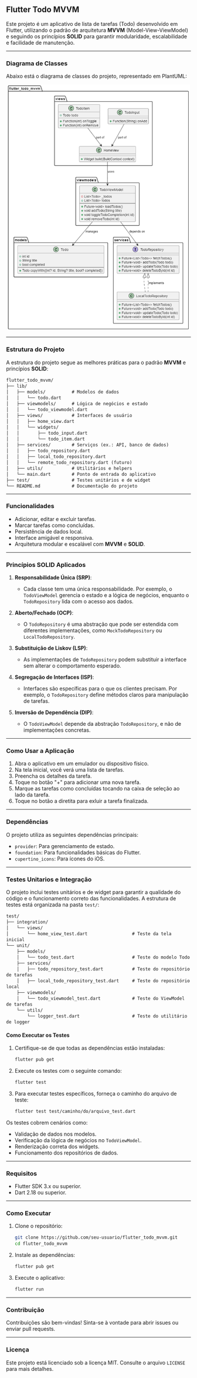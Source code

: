 ## Flutter Todo MVVM

Este projeto é um aplicativo de lista de tarefas (Todo) desenvolvido em Flutter, utilizando o padrão de arquitetura **MVVM** (Model-View-ViewModel) e seguindo os princípios **SOLID** para garantir modularidade, escalabilidade e facilidade de manutenção.

---

### **Diagrama de Classes**

Abaixo está o diagrama de classes do projeto, representado em PlantUML:

<p align="center">
    <a href="https://github.com/jciterceros/flutter_todo_mvvm/blob/f4ce5efb97eef3686ec7793bf609111d0d1fc9dd/docs/diagram_MVVM.png" target="blank">
        <img src="https://github.com/jciterceros/flutter_todo_mvvm/blob/f4ce5efb97eef3686ec7793bf609111d0d1fc9dd/docs/diagram_MVVM.png" width="500" alt="Class Diagram MVVM" />
    </a>
</p>

---

### **Estrutura do Projeto**

A estrutura do projeto segue as melhores práticas para o padrão **MVVM** e princípios **SOLID**:

```
flutter_todo_mvvm/
├── lib/
│   ├── models/          # Modelos de dados
│   │   └── todo.dart
│   ├── viewmodels/      # Lógica de negócios e estado
│   │   └── todo_viewmodel.dart
│   ├── views/           # Interfaces de usuário
│   │   ├── home_view.dart
│   │   └── widgets/
│   │       ├── todo_input.dart
│   │       └── todo_item.dart
│   ├── services/        # Serviços (ex.: API, banco de dados)
│   │   ├── todo_repository.dart
│   │   ├── local_todo_repository.dart
│   │   └── remote_todo_repository.dart (futuro)
│   ├── utils/           # Utilitários e helpers
│   └── main.dart        # Ponto de entrada do aplicativo
├── test/                # Testes unitários e de widget
└── README.md            # Documentação do projeto
```

---

### **Funcionalidades**

- Adicionar, editar e excluir tarefas.
- Marcar tarefas como concluídas.
- Persistência de dados local.
- Interface amigável e responsiva.
- Arquitetura modular e escalável com **MVVM** e **SOLID**.

---

### **Princípios SOLID Aplicados**

1. **Responsabilidade Única (SRP)**:
   - Cada classe tem uma única responsabilidade. Por exemplo, o `TodoViewModel` gerencia o estado e a lógica de negócios, enquanto o `TodoRepository` lida com o acesso aos dados.

2. **Aberto/Fechado (OCP)**:
   - O `TodoRepository` é uma abstração que pode ser estendida com diferentes implementações, como `MockTodoRepository` ou `LocalTodoRepository`.

3. **Substituição de Liskov (LSP)**:
   - As implementações de `TodoRepository` podem substituir a interface sem alterar o comportamento esperado.

4. **Segregação de Interfaces (ISP)**:
   - Interfaces são específicas para o que os clientes precisam. Por exemplo, o `TodoRepository` define métodos claros para manipulação de tarefas.

5. **Inversão de Dependência (DIP)**:
   - O `TodoViewModel` depende da abstração `TodoRepository`, e não de implementações concretas.

---

### **Como Usar a Aplicação**

1. Abra o aplicativo em um emulador ou dispositivo físico.
2. Na tela inicial, você verá uma lista de tarefas.
3. Preencha os detalhes da tarefa.
4. Toque no botão "+" para adicionar uma nova tarefa.
5. Marque as tarefas como concluídas tocando na caixa de seleção ao lado da tarefa.
6. Toque no botão a diretita para exluir a tarefa finalizada.

---

### **Dependências**

O projeto utiliza as seguintes dependências principais:
- `provider`: Para gerenciamento de estado.
- `foundation`: Para funcionalidades básicas do Flutter.
- `cupertino_icons`: Para ícones do iOS.

---

### **Testes Unitarios e Integração**

O projeto inclui testes unitários e de widget para garantir a qualidade do código e o funcionamento correto das funcionalidades. A estrutura de testes está organizada na pasta `test/`:

```
test/
├── integration/
│   └── views/
│       └── home_view_test.dart                 # Teste da tela inicial
└── unit/
    ├── models/
    │   └── todo_test.dart                      # Teste do modelo Todo
    ├── services/
    │   ├── todo_repository_test.dart           # Teste do repositório de tarefas
    │   ├── local_todo_repository_test.dart     # Teste do repositório local
    ├── viewmodels/
    │   └── todo_viewmodel_test.dart            # Teste do ViewModel de tarefas
    └── utils/
        └── logger_test.dart                    # Teste do utilitário de logger

```

#### **Como Executar os Testes**

1. Certifique-se de que todas as dependências estão instaladas:
    ```bash
    flutter pub get
    ```

2. Execute os testes com o seguinte comando:
    ```bash
    flutter test
    ```

3. Para executar testes específicos, forneça o caminho do arquivo de teste:
    ```bash
    flutter test test/caminho/do/arquivo_test.dart
    ```

Os testes cobrem cenários como:
- Validação de dados nos modelos.
- Verificação da lógica de negócios no `TodoViewModel`.
- Renderização correta dos widgets.
- Funcionamento dos repositórios de dados.

---

### **Requisitos**

- Flutter SDK 3.x ou superior.
- Dart 2.18 ou superior.

---

### **Como Executar**

1. Clone o repositório:
    ```bash
    git clone https://github.com/seu-usuario/flutter_todo_mvvm.git
    cd flutter_todo_mvvm
    ```

2. Instale as dependências:
    ```bash
    flutter pub get
    ```

3. Execute o aplicativo:
    ```bash
    flutter run
    ```
---

### **Contribuição**

Contribuições são bem-vindas! Sinta-se à vontade para abrir issues ou enviar pull requests.

---

### **Licença**

Este projeto está licenciado sob a licença MIT. Consulte o arquivo `LICENSE` para mais detalhes.